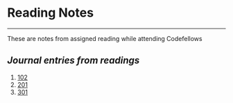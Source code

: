 # Reading Notes
***
These are notes from assigned reading while attending Codefellows

## *Journal entries from readings*

1. [102](https://christopherhamersly.github.io/learning-journal/)
1. [201](https://christopherhamersly.github.io/reading-notes/201/201-Reading-Notes)
1. [301](https://christopherhamersly.github.io/reading-notes/301-Reading-Notes)
